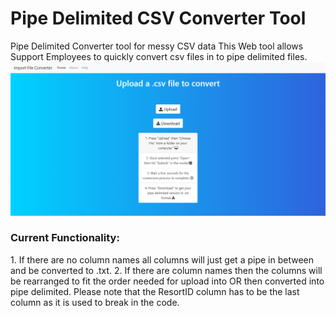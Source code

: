 # Pipe Delimited CSV Converter Tool
Pipe Delimited Converter tool for messy CSV data
This Web tool allows Support Employees to quickly convert csv files in to pipe delimited files.
![](https://github.com/jack-hanlon/pipe_converter/blob/master/img/front_end.PNG)
<h3>Current Functionality:</h3>
1. If there are no column names all columns will just get a pipe in between and be converted to .txt.
2. If there are column names then the columns will be rearranged to fit the order needed for upload into OR then converted into pipe delimited. Please note that the ResortID column has to be the last column as it is used to break in the code.

